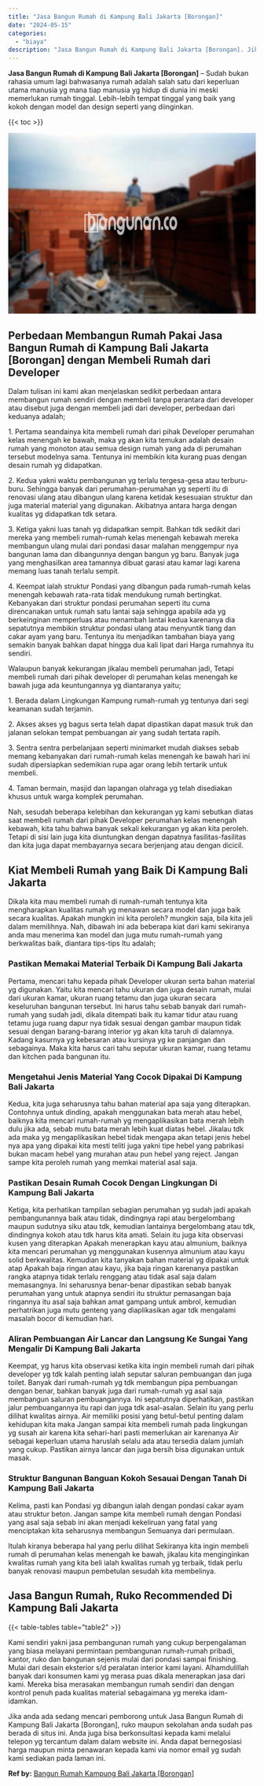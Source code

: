 ```yaml
---
title: "Jasa Bangun Rumah di Kampung Bali Jakarta [Borongan]"
date: "2024-05-15"
categories: 
  - "biaya"
description: "Jasa Bangun Rumah di Kampung Bali Jakarta [Borongan]. Jika anda ada sedang mencari pemborong untuk Jasa Bangun Rumah di Kampung Bali Jakarta [Borongan], ru..."
---
```


**Jasa Bangun Rumah di Kampung Bali Jakarta \[Borongan\]** – Sudah bukan rahasia umum lagi bahwasanya rumah adalah salah satu dari keperluan utama manusia yg mana tiap manusia yg hidup di dunia ini meski memerlukan rumah tinggal. Lebih-lebih tempat tinggal yang baik yang kokoh dengan model dan design seperti yang diinginkan.

{{< toc >}}

![Jasa Bangun Rumah di Kampung Bali Jakarta [Borongan]](/images/borong-bangunan-02.png)

## Perbedaan Membangun Rumah Pakai Jasa Bangun Rumah di Kampung Bali Jakarta \[Borongan\] dengan Membeli Rumah dari Developer

Dalam tulisan ini kami akan menjelaskan sedikit perbedaan antara membangun rumah sendiri dengan membeli tanpa perantara dari developer atau disebut juga dengan membeli jadi dari developer, perbedaan dari keduanya adalah;

1\. Pertama seandainya kita membeli rumah dari pihak Developer perumahan kelas menengah ke bawah, maka yg akan kita temukan adalah desain rumah yang monoton atau semua design rumah yang ada di perumahan tersebut modelnya sama. Tentunya ini membikin kita kurang puas dengan desain rumah yg didapatkan.

2\. Kedua yakni waktu pembangunan yg terlalu tergesa-gesa atau terburu-buru. Sehingga banyak dari perumahan-perumahan yg seperti itu di renovasi ulang atau dibangun ulang karena ketidak kesesuaian struktur dan juga material material yang digunakan. Akibatnya antara harga dengan kualitas yg didapatkan tdk setara.

3\. Ketiga yakni luas tanah yg didapatkan sempit. Bahkan tdk sedikit dari mereka yang membeli rumah-rumah kelas menengah kebawah mereka membangun ulang mulai dari pondasi dasar malahan menggempur nya bangunan lama dan dibangunnya dengan bangun yg baru. Banyak juga yang menghasilkan area tamannya dibuat garasi atau kamar lagi karena memang luas tanah terlalu sempit.

4\. Keempat ialah struktur Pondasi yang dibangun pada rumah-rumah kelas menengah kebawah rata-rata tidak mendukung rumah bertingkat. Kebanyakan dari struktur pondasi perumahan seperti itu cuma direncanakan untuk rumah satu lantai saja sehingga apabila ada yg berkeinginan memperluas atau menambah lantai kedua karenanya dia sepatutnya membikin struktur pondasi ulang atau menyuntik tiang dan cakar ayam yang baru. Tentunya itu menjadikan tambahan biaya yang semakin banyak bahkan dapat hingga dua kali lipat dari Harga rumahnya itu sendiri.

Walaupun banyak kekurangan jikalau membeli perumahan jadi, Tetapi membeli rumah dari pihak developer di perumahan kelas menengah ke bawah juga ada keuntungannya yg diantaranya yaitu;

1\. Berada dalam Lingkungan Kampung rumah-rumah yg tentunya dari segi keamanan sudah terjamin.

2\. Akses akses yg bagus serta telah dapat dipastikan dapat masuk truk dan jalanan selokan tempat pembuangan air yang sudah tertata rapih.

3\. Sentra sentra perbelanjaan seperti minimarket mudah diakses sebab memang kebanyakan dari rumah-rumah kelas menengah ke bawah hari ini sudah dipersiapkan sedemikian rupa agar orang lebih tertarik untuk membeli.

4\. Taman bermain, masjid dan lapangan olahraga yg telah disediakan khusus untuk warga komplek perumahan.

Nah, sesudah beberapa kelebihan dan kekurangan yg kami sebutkan diatas saat membeli rumah dari pihak Developer perumahan kelas menengah kebawah, kita tahu bahwa banyak sekali kekurangan yg akan kita peroleh. Tetapi di sisi lain juga kita diuntungkan dengan dapatnya fasilitas-fasilitas dan kita juga dapat membayarnya secara berjenjang atau dengan dicicil.

## Kiat Membeli Rumah yang Baik Di Kampung Bali Jakarta

Dikala kita mau membeli rumah di rumah-rumah tentunya kita mengharapkan kualitas rumah yg menawan secara model dan juga baik secara kualitas. Apakah mungkin ini kita peroleh? mungkin saja, bila kita jeli dalam memilihnya. Nah, dibawah ini ada beberapa kiat dari kami sekiranya anda mau menerima kan model dan juga mutu rumah-rumah yang berkwalitas baik, diantara tips-tips Itu adalah;

### Pastikan Memakai Material Terbaik Di Kampung Bali Jakarta

Pertama, mencari tahu kepada pihak Developer ukuran serta bahan material yg digunakan. Yaitu kita mencari tahu ukuran dan juga desain rumah, mulai dari ukuran kamar, ukuran ruang tetamu dan juga ukuran secara keseluruhan bangunan tersebut. Ini harus tahu sebab banyak dari rumah-rumah yang sudah jadi, dikala ditempati baik itu kamar tidur atau ruang tetamu juga ruang dapur nya tidak sesuai dengan gambar maupun tidak sesuai dengan barang-barang interior yg akan kita taruh di dalamnya. Kadang kasurnya yg kebesaran atau kursinya yg ke panjangan dan sebagainya. Maka kita harus cari tahu seputar ukuran kamar, ruang tetamu dan kitchen pada bangunan itu.

### Mengetahui Jenis Material Yang Cocok Dipakai Di Kampung Bali Jakarta

Kedua, kita juga seharusnya tahu bahan material apa saja yang diterapkan. Contohnya untuk dinding, apakah menggunakan bata merah atau hebel, baiknya kita mencari rumah-rumah yg mengaplikasikan bata merah lebih dulu jika ada, sebab mutu bata merah lebih kuat diatas hebel. Jikalau tdk ada maka yg mengaplikasikan hebel tidak mengapa akan tetapi jenis hebel nya apa yang dipakai kita mesti teliti juga yakni tipe hebel yang pabrikasi bukan macam hebel yang murahan atau pun hebel yang reject. Jangan sampe kita peroleh rumah yang memkai material asal saja.

### Pastikan Desain Rumah Cocok Dengan Lingkungan Di Kampung Bali Jakarta

Ketiga, kita perhatikan tampilan sebagian perumahan yg sudah jadi apakah pembangunannya baik atau tidak, dindingnya rapi atau bergelombang maupun sudutnya siku atau tdk, kemudian lantainya bergelombang atau tdk, dindingnya kokoh atau tdk harus kita amati. Selain itu juga kita observasi kusen yang diterapkan Apakah menerapkan kayu atau almunium, baiknya kita mencari perumahan yg menggunakan kusennya almunium atau kayu solid berkwalitas. Kemudian kita tanyakan bahan material yg dipakai untuk atap Apakah baja ringan atau kayu, jika baja ringan karenanya pastikan rangka atapnya tidak terlalu renggang atau tidak asal saja dalam memasangnya. Ini seharusnya benar-benar dipastikan sebab banyak perumahan yang untuk atapnya sendiri itu struktur pemasangan baja ringannya itu asal saja bahkan amat gampang untuk ambrol, kemudian perhatrikan juga mutu genteng yang diaplikasikan agar tdk mengalami masalah bocor di kemudian hari.

### Aliran Pembuangan Air Lancar dan Langsung Ke Sungai Yang Mengalir Di Kampung Bali Jakarta

Keempat, yg harus kita observasi ketika kita ingin membeli rumah dari pihak developer yg tdk kalah penting ialah seputar saluran pembuangan dan juga toilet. Banyak dari rumah-rumah yg tdk membangun pipa pembuangan dengan benar, bahkan banyak juga dari rumah-rumah yg asal saja membangun saluran pembuangannya. Ini sepatutnya diperhatikan, pastikan jalur pembuangannya itu rapi dan juga tdk asal-asalan. Selain itu yang perlu dilihat kwalitas airnya. Air memiliki posisi yang betul-betul penting dalam kehidupan kita maka Jangan sampai kita membeli rumah pada lingkungan yg susah air karena kita sehari-hari pasti memerlukan air karenanya Air sebagai keperluan utama haruslah selalu ada atau tersedia dalam jumlah yang cukup. Pastikan airnya lancar dan juga bersih bisa digunakan untuk masak.

### Struktur Bangunan Banguan Kokoh Sesauai Dengan Tanah Di Kampung Bali Jakarta

Kelima, pasti kan Pondasi yg dibangun ialah dengan pondasi cakar ayam atau struktur beton. Jangan sampe kita membeli rumah dengan Pondasi yang asal saja sebab ini akan menjadi kekeliruan yang fatal yang menciptakan kita seharusnya membangun Semuanya dari permulaan.

Itulah kiranya beberapa hal yang perlu dilihat Sekiranya kita ingin membeli rumah di perumahan kelas menengah ke bawah, jikalau kita menginginkan kwalitas rumah yang kita beli ialah kwalitas rumah yg terbaik, tidak perlu banyak renovasi maupun pembetulan sesudah kita membelinya.

## Jasa Bangun Rumah, Ruko Recommended Di Kampung Bali Jakarta

{{< table-tables table="table2" >}}

Kami sendiri yakni jasa pembangunan rumah yang cukup berpengalaman yang biasa melayani permintaan pembangunan rumah-rumah pribadi, kantor, ruko dan bangunan sejenis mulai dari pondasi sampai finishing. Mulai dari desain eksterior s/d peralatan interior kami layani. Alhamdulillah banyak dari konsumen kami yg merasa puas dikala menerapkan jasa dari kami. Mereka bisa merasakan membangun rumah sendiri dan dengan kontrol penuh pada kualitas material sebagaimana yg mereka idam-idamkan.

Jika anda ada sedang mencari pemborong untuk Jasa Bangun Rumah di Kampung Bali Jakarta \[Borongan\], ruko maupun sekolahan anda sudah pas berada di situs ini. Anda juga bisa berkonsultasi kepada kami melalui telepon yg tercantum dalam dalam website ini. Anda dapat bernegosiasi harga maupun minta penawaran kepada kami via nomor email yg sudah kami sediakan pada laman ini.

**Ref by:** [Bangun Rumah Kampung Bali Jakarta [Borongan]](https://id.wikipedia.org/wiki/Bangun)
